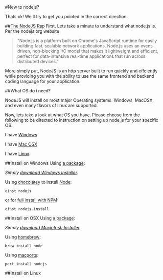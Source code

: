 #New to nodejs?

Thats ok!  We'll try to get you pointed in the correct direction.

##[The NodeJS Rap](https://soundcloud.com/marak/marak-the-node-js-rap)
First, Lets take a minute to understand what node.js is.  Per the nodejs.org website 
> "Node.js is a platform built on Chrome's JavaScript runtime for easily building fast, scalable network applications. Node.js uses an event-driven, non-blocking I/O model that makes it lightweight and efficient, perfect for data-intensive real-time applications that run across distributed devices."

More simply put, NodeJS is an http server built to run quickly and effciently while providing you with the ability to use the same frontend and backend coding language for your application.

##What OS do i need?

NodeJS will install on most major Operating systems.  Windows, MacOSX, and even many flavors of linux are supported.  

Now, lets take a look at what OS you have.  Please choose from the following to be directed to instruction on setting up node.js for your specific OS.

I have [Windows](#install-on-windows)

I have [Mac OSX](#install-on-osx)

I have [Linux](#install-on-Linux)

##Install on Windows
Using [a package](http://nodejs.org/#download):

_Simply [download Windows Installer](http://nodejs.org/#download)._

Using [chocolatey](http://chocolatey.org) to install [Node](http://chocolatey.org/packages/nodejs):  

    cinst nodejs  

or for [full install with NPM](http://chocolatey.org/packages/nodejs.install):  

    cinst nodejs.install

##Install on OSX
Using [a package](http://nodejs.org/#download):

_Simply [download Macintosh Installer](http://nodejs.org/#download)._

Using [homebrew](https://github.com/mxcl/homebrew):

    brew install node

Using [macports](http://www.macports.org/):

    port install nodejs  

##Install on Linux